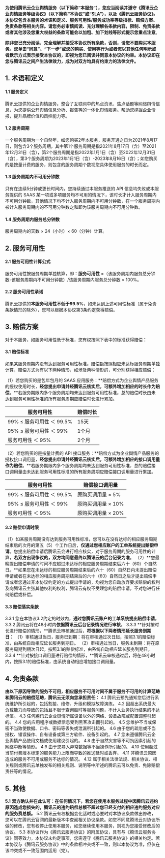 **为使用腾讯云企业舆情服务（以下简称“本服务”），您应当阅读并遵守《腾讯云企业舆情服务等级协议》（以下简称“本协议”或“SLA”），以及《[腾讯云服务协议](https://cloud.tencent.com/document/product/301/1967)》。本协议包含本服务的术语和定义、服务可用性/服务成功率等级指标、赔偿方案、免责条款等相关内容。请您务必审慎阅读、充分理解各条款内容，限制、免责条款或者其他涉及您重大权益的条款可能会以加粗、加下划线等形式提示您重点注意**。

**除非您已充分阅读、完全理解并接受本协议所有条款，否则，请您不要购买本服务。您单击“同意”、“下一步”或您的购买、使用等行为或者您以其他任何明示或者默示方式表示接受本协议的，即视为您已阅读并同意本协议的约束。本协议即在您与腾讯云之间产生法律效力，成为对双方均具有约束力的法律文件。**

## 1. 术语和定义
#### 1.1 服务定义
腾讯云提供的企业舆情服务，整合了互联网中的热点资讯、焦点话题等网络舆情信息，为您提供公开舆情信息分析、报告等的一体化舆情服务。帮助您挖掘企业情报，提升品牌价值和风控能力等。

#### 1.2 服务周期
一个服务周期为一个自然年，如您购买2年本服务，服务开通之日为2021年8月17日，则包含3个服务周期，其中第1个服务周期是指2021年8月17日（含）至2021年12月31日（含），第2个服务周期是指2022年1月1日（含）至2022年12月31日（含），第3个服务周期为2023年1月1日（含）-2023年8月16日（含）；如您购买的是按量计费的服务，则包含的服务周期个数视您具体使用服务的时长而定。

#### 1.3 服务周期内不可用分钟数
只有在连续5分钟或更长时间内，您持续通过本服务推送的 API 信息均失败或本服务提供的 SAAS 某一项或多项服务均不可用的情况下，该时长才计入服务周期内不可用分钟数，其他情况下均不计入服务周期内不可用分钟数，在一个服务周期内被计入服务周期内的不可用分钟数之和即为该服务周期内不可用分钟数。

#### 1.4 服务周期内服务总分钟数
服务周期内的天数 × 24（小时）× 60（分钟）计算。

## 2. 服务可用性
#### 2.1 服务可用性计算公式
服务可用性按服务周期单独核算，即：**服务可用性** =（该服务周期内服务总分钟数-该服务周期内不可用分钟数）/该服务周期内服务总分钟数 × 100%。

#### 2.2 服务可用性承诺
腾讯云提供的**本服务可用性不低于99.5%**，如未达到上述可用性标准（属于免责条款情形的除外），您可以根据本协议第3条约定获得赔偿。

## 3. 赔偿方案
对于本服务，如服务可用性低于标准，您有权按照下表中的标准获得赔偿：

#### 3.1 赔偿标准
如果某服务周期内没有达到服务可用性标准，赔偿额按照相应未达标服务周期单独计算，赔偿方式为有以下两种情形，如涉及两种情形的，可分别获得相应赔偿：

（1）若您购买的是包年包月的 SAAS 应用服务：**赔偿方式为企业舆情产品服务的授权使用时长，**经您提出申请并经腾讯云核实后，可额外增加相应的时长作为赔偿**。**若服务期限内多个服务周期均未达到服务可用性标准，总的赔偿时长由未达到服务可用性标准的所有服务周期应赔偿时长进行累加。

| **服务可用性**            | **赔偿时长** |
| ------------------------- | ------------ |
| 99% ≤ 服务可用性 ＜ 99.5% | 15天         |
| 95% ≤ 服务可用性 ＜ 99%   | 1个月        |
| 服务可用性 ＜ 95%         | 2个月        |

（2）若您购买的是按量计费的 API 接口服务：**赔偿方式为企业舆情产品服务的授权接口调用量，**经您提出申请并经腾讯云核实后，可额外增加相应的接口调用量作为赔偿**。**若服务期限内多个服务周期均未达到服务可用性标准，总的赔偿接口调用量由未达到服务可用性标准的所有服务周期应赔偿接口调用量进行累加。

| **服务可用性**            | **赔偿接口调用量** |
| ------------------------- | ------------------ |
| 99% ≤ 服务可用性 ＜ 99.5% | 原购买调用量 × 5%    |
| 95% ≤ 服务可用性 ＜ 99%   | 原购买调用量 × 10%   |
| 服务可用性 ＜ 95%         | 原购买调用量 × 20%   |

#### 3.2 赔偿申请时限
（1）如某服务周期没有达到服务可用性标准，您可以在没有达标的相应服务周期结束后的次月的第五（5）个工作日后，**仅通过您相应账户的工单系统提出赔偿申请**。您提出赔偿申请后腾讯云会进行相应核实，对于服务周期的服务可用性的计算，**若双方出现争议的，双方均同意最终以腾讯云的后台记录为准**。
（2）**您最晚提出赔偿申请的时间不应超过未达标的相应服务周期结束后六十（60）个自然日。**如果您在未达标的相应服务周期结束后的六十（60）自然日内未提出赔偿申请或者在未达标的相应服务周期结束后的六十（60）自然日之后才提出赔偿申请或者您通过非本协议约定的方式提出申请的，均视为您自动放弃要求赔偿的权利及向腾讯云主张其他权利的权利，腾讯云有权不受理您的赔偿申请，不对您进行任何赔偿或补偿。

#### 3.3 赔偿落实条款
3.3.1 您在本协议3.2约定的时效内，**通过您腾讯云账户的工单系统提出赔偿申请**。
3.3.2 腾讯云将在48小时内**依据腾讯云后台记录情况进行审核**。
3.3.3 **针对按时长进行赔偿的情形，**腾讯云审核通过后，**将根据以下两者情形延长服务到期日：**
（1）审核通过当日，服务已到期：将在审核通过次日起，按照3.1的赔偿标准，由系统自动相应延长服务到期日。
（2）审核通过当日，服务未到期：将在原服务周期到期次日起，按照3.1的赔偿标准，由系统自动相应延长服务到期日。
3.3.4 **针对按接口调用量进行赔偿的情形，**腾讯云审核通过后，将在48小时内，按照3.1的赔偿标准，由系统自动相应增加接口调用量。

## 4. 免责条款
**由以下原因导致的服务不可用，相应服务不可用时间不属于服务不可用的计算范畴和腾讯云的赔偿范畴，腾讯云无须向您承担责任：**
4.1 腾讯云预先通知您后进行系统维护所引起的，包括割接、维修、升级和模拟故障演练。
4.2 因超出系统最大负载能力而导致的包括且不限于查询超时等服务问题，不计入业务执行结果的不达标值。
4.3 任何腾讯云企业舆情所属设备以外的网络、设备故障或配置调整引起的。
4.4 您的应用程序或数据信息受到黑客攻击而引起的。
4.5 您维护不当或保密不当致使数据、口令、密码等丢失或泄漏所引起的。
4.6 由于您的疏忽或不当授权、错误操作、自有设备或第三方软件、设备引起的。
4.7 您未遵循腾讯云企业舆情产品使用文档或使用建议引起的。
4.8 由于自然灾害等不可抗因素引起的网络中断等情形。
4.9 由于您导入异常数据等不当操作所引起的。
4.10 使用超过当前付费版本标定的服务能力上限而导致的推送延时或丢弃。
4.11 非腾讯云原因造成的服务不可用或服务不达标的情况。
4.12 属于相关法律法规、相关协议、相关规则或腾讯云单独发布的相关规则、说明等中所述的腾讯云可以免责、免除赔偿责任等的情况。

## 5. 其他
**5.1** **双方确认并在此认可：在任何情况下，若您在使用本服务过程中因腾讯云违约原因造成您损失的，腾讯云的违约赔偿总额不超过您已经支付的相应违约服务对应的服务费总额。**
5.2 腾讯云有权根据变化适时或必要时对本协议条款做出修改，您可以在腾讯云官网的最新版本中查阅相关协议条款。如您不同意腾讯云对协议所做的修改，您有权停止使用本服务，如您继续使用本服务，则视为您接受修改后的协议。
5.3 本协议作为《腾讯云服务协议》的附属协议，具有与《腾讯云服务协议》同等效力，本协议未约定事项，您需遵守《腾讯云服务协议》的相关约定。若本协议与《腾讯云服务协议》中的条款相冲突或不一致，则以本协议为准，但仅在该冲突或不一致范围内适用（完）。
